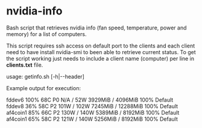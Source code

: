 # nvidia-info
Bash script that retrieves nvidia info (fan speed, temperature, power and memory) for a list of computers.

This script requires ssh access on default port to the clients and each client need to have install nvidia-smi to been able to retrieve current status. To get the script working just needs to include a client name (computer) per line in <b>clients.txt</b> file.

usage: getinfo.sh [-h|--header]

Example output for execution:

fddev6 100% 68C P0 N/A / 52W  3929MiB / 4096MiB  100% Default</br>
fddev8  36% 58C P2 101W / 102W  7245MiB / 12288MiB  100% Default</br>
af4coin1  85% 66C P2 130W / 140W  5389MiB / 8192MiB  100% Default</br>
af4coin1 65% 58C P2 121W / 140W  5256MiB / 8192MiB  100% Default</br>
